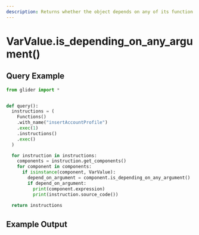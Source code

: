 ```yaml
---
description: Returns whether the object depends on any of its function's arguments.
---
```


# VarValue.is\_depending\_on\_any\_argument()

## Query Example

```python
from glider import *


def query():
  instructions = (
    Functions()
    .with_name("insertAccountProfile")
    .exec(1)
    .instructions()
    .exec()
  )

  for instruction in instructions:
    components = instruction.get_components()
    for component in components:
      if isinstance(component, VarValue):
        depend_on_argument = component.is_depending_on_any_argument()
        if depend_on_argument:
          print(component.expression)
          print(instruction.source_code())
        
  return instructions
```

## Example Output

<figure><img src="../../../.gitbook/assets/Screenshot 2025-09-10 at 2.38.32 PM.png" alt=""><figcaption></figcaption></figure>
